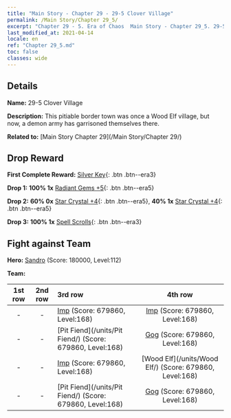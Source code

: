 ```yaml
---
title: "Main Story - Chapter 29 - 29-5 Clover Village"
permalink: /Main Story/Chapter 29_5/
excerpt: "Chapter 29 - 5. Era of Chaos  Main Story - Chapter 29_5. 29-5 Clover Village"
last_modified_at: 2021-04-14
locale: en
ref: "Chapter 29_5.md"
toc: false
classes: wide
---
```


## Details

 **Name:** 29-5 Clover Village

 **Description:** This pitiable border town was once a Wood Elf village, but now, a demon army has garrisoned themselves there.

 **Related to:** [Main Story Chapter 29](/Main Story/Chapter 29/)

## Drop Reward

 **First Complete Reward:** [Silver Key](/Items/con_693/){: .btn .btn--era3}

 **Drop 1:** **100% 1x** [Radiant Gems +5](/Items/mat_100/){: .btn .btn--era5}

 **Drop 2:** **60% 0x** [Star Crystal +4](/Items/mat_94/){: .btn .btn--era5}, **40% 1x** [Star Crystal +4](/Items/mat_94/){: .btn .btn--era5}

 **Drop 3:** **100% 1x** [Spell Scrolls](/Items/con_694/){: .btn .btn--era3}


## Fight against Team
 **Hero:** [Sandro](/heroes/Sandro/) (Score: 180000, Level:112)

 **Team:**


  | 1st row | 2nd row | 3rd row | 4th row |
  |:----:|:----:|:----|:----:|
  | - | - | [Imp](/units/Imp/) (Score: 679860, Level:168)  | [Imp](/units/Imp/) (Score: 679860, Level:168)  |
  | - | - | [Pit Fiend](/units/Pit Fiend/) (Score: 679860, Level:168)  | [Gog](/units/Gog/) (Score: 679860, Level:168)  |
  | - | - | [Imp](/units/Imp/) (Score: 679860, Level:168)  | [Wood Elf](/units/Wood Elf/) (Score: 679860, Level:168)  |
  | - | - | [Pit Fiend](/units/Pit Fiend/) (Score: 679860, Level:168)  | [Gog](/units/Gog/) (Score: 679860, Level:168)  |


